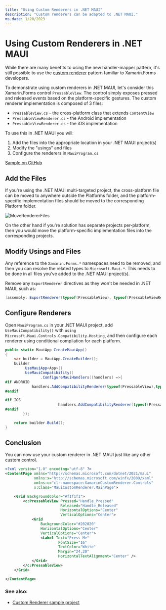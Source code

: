 ```yaml
---
title: "Using Custom Renderers in .NET MAUI"
description: "Custom renderers can be adapted to .NET MAUI."
ms.date: 1/20/2023
---
```


# Using Custom Renderers in .NET MAUI

While there are many benefits to using the new handler-mapper pattern, it's still possible to use the [custom renderer](https://docs.microsoft.com/xamarin/xamarin-forms/app-fundamentals/custom-renderer/) pattern familiar to Xamarin.Forms developers.

To demonstrate using custom renderers in .NET MAUI, let's consider this Xamarin.Forms control `PressableView`. The control simply exposes pressed and released events based on the platform-specific gestures. The custom renderer implementation is composed of 3 files:

- `PressableView.cs` - the cross-platform class that extends `ContentView`
- `PressableViewRenderer.cs` - the Android implementation
- `PressableViewRenderer.cs` - the iOS implementation

To use this in .NET MAUI you will:

1. Add the files into the appropriate location in your .NET MAUI project(s)
2. Modify the "usings" and files
3. Configure the renderers in `MauiProgram.cs`

[Sample on GitHub][0]

## Add the Files

If you're using the .NET MAUI multi-targeted project, the cross-platform file can be moved to anywhere outside the Platforms folder, and the platform-specific implementation files should be moved to the corresponding Platform folder.

![MoveRendererFiles](https://user-images.githubusercontent.com/41873/166120451-2833eb95-2a71-4caa-bd29-3f7e8b53f470.png)

On the other hand if you're solution has separate projects per-platform, then you would move the platform-specific implementation files into the corresponding projects.

## Modify Usings and Files

Any reference to the `Xamarin.Forms.*` namespaces need to be removed, and then you can resolve the related types to `Microsoft.Maui.*`. This needs to be done in all files you've added to the .NET MAUI project(s).

Remove any `ExportRenderer` directives as they won't be needed in .NET MAUI, such as:

```csharp
[assembly: ExportRenderer(typeof(PressableView), typeof(PressableViewRenderer))]
```

## Configure Renderers

Open `MauiProgram.cs` in your .NET MAUI project, add `UseMauiCompatibility()` with `using Microsoft.Maui.Controls.Compatibility.Hosting`, and then configure each renderer using conditional compilation for each platform.

```csharp
public static MauiApp CreateMauiApp()
{
	var builder = MauiApp.CreateBuilder();
	builder
		.UseMauiApp<App>()
		.UseMauiCompatibility()
                .ConfigureMauiHandlers((handlers) =>{
#if ANDROID
			handlers.AddCompatibilityRenderer(typeof(PressableView),typeof(XamarinCustomRenderer.Droid.Renderers.PressableViewRenderer));
#endif

#if IOS
                        handlers.AddCompatibilityRenderer(typeof(PressableView), typeof(XamarinCustomRenderer.iOS.Renderers.PressableViewRenderer));
#endif
        });

	return builder.Build();
}
```

## Conclusion

You can now use your custom renderer in .NET MAUI just like any other custom control.

```xml
<?xml version="1.0" encoding="utf-8" ?>
<ContentPage xmlns="http://schemas.microsoft.com/dotnet/2021/maui"
             xmlns:x="http://schemas.microsoft.com/winfx/2009/xaml"
             xmlns:c="clr-namespace:XamarinCustomRenderer.Controls"
             x:Class="MauiCustomRenderer.MainPage">

    <Grid BackgroundColor="#f1f1f1">
        <c:PressableView Pressed="Handle_Pressed"
                         Released="Handle_Released"
                         HorizontalOptions="Center"
                         VerticalOptions="Center">
            <Grid
                BackgroundColor="#202020"
                HorizontalOptions="Center"
                VerticalOptions="Center">
                <Label Text="Press Me"
                        FontSize="16"
                        TextColor="White"
                        Margin="24,20"
                        HorizontalTextAlignment="Center" />
            </Grid>
        </c:PressableView>
    </Grid>

</ContentPage>
```

### See also:

* [Custom Renderer sample project][0]

[0]: https://github.com/dotnet/maui-samples/Upgrading/CustomRenderer

